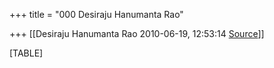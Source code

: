 +++
title = "000 Desiraju Hanumanta Rao"

+++
[[Desiraju Hanumanta Rao	2010-06-19, 12:53:14 [Source](https://groups.google.com/g/samskrita/c/SLKOZVk4XY4)]]



[TABLE]

  

